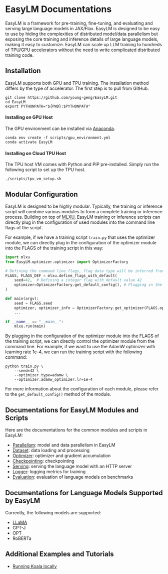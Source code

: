 # EasyLM Documentations
EasyLM is a framework for pre-training, fine-tuning, and evaluating and serving
large language models in JAX/Flax. EasyLM is designed to be easy to use by
hiding the complexities of distributed model/data parallelism but exposing the
core training and inference details of large language models, making it easy to
customize. EasyLM can scale up LLM training to hundreds of TPU/GPU accelerators
without the need to write complicated distributed training code.

## Installation
EasyLM supports both GPU and TPU training. The installation method differs by
the type of accelerator. The first step is to pull from GitHub.

``` shell
git clone https://github.com/young-geng/EasyLM.git
cd EasyLM
export PYTHONPATH="${PWD}:$PYTHONPATH"
```

#### Installing on GPU Host
The GPU environment can be installed via [Anaconda](https://www.anaconda.com/products/distribution).

``` shell
conda env create -f scripts/gpu_environment.yml
conda activate EasyLM
```

#### Installing on Cloud TPU Host
The TPU host VM comes with Python and PIP pre-installed. Simply run the following
script to set up the TPU host.

``` shell
./scripts/tpu_vm_setup.sh
```


## Modular Configuration
EasyLM is designed to be highly modular. Typically, the training or inference
script will combine various modules to form a complete training or
inference process. Building on top of [MLXU](https://github.com/young-geng/mlxu),
EasyLM training or inference scripts can directly plug in the configuration of
used modules into the command line flags of the script.

For example, if we have a training script `train.py` that uses the optimizer module,
we can directly plug in the configuration of the optimizer module into the FLAGS
of the training script in this way:

``` python
import mlxu
from EasyLM.optimizer.optimizer import OptimizerFactory

# Defining the command line flags, flag data type will be inferred from the default value
FLAGS, FLAGS_DEF = mlxu.define_flags_with_default(
    seed=42,  # Defining a integer flag with default value 42
    optimizer=OptimizerFactory.get_default_config(), # Plugging in the default configuration of the optimizer module
)

def main(argv):
    seed = FLAGS.seed
    optimizer, optimizer_info = OptimizerFactory.get_optimizer(FLAGS.optimizer)
    ...

if __name__ == "__main__":
    mlxu.run(main)

```


By plugging in the configuration of the optimizer module into the FLAGS of the
training script, we can directly control the optimizer module from the command
line. For example, if we want to use the AdamW optimizer with learning rate 1e-4,
we can run the training script with the following command:

``` shell
python train.py \
    --seed=42 \
    --optimizer.type=adamw \
    --optimizer.adamw_optimizer.lr=1e-4
```

For more information about the configuration of each module, please refer to the
`get_default_config()` method of the module.


## Documentations for EasyLM Modules and Scripts
Here are the documentations for the common modules and scripts in EasyLM:
* [Parallelism](parallelism.md): model and data parallelism in EasyLM
* [Dataset](dataset.md): data loading and processing
* [Optimizer](optimizer.md): optimizer and gradient accumulation
* [Checkpointing](checkpointing.md): checkpointing
* [Serving](serving.md): serving the language model with an HTTP server
* [Logger](logger.md): logging metrics for training
* [Evaluation](evaluation.md): evaluation of language models on benchmarks



## Documentations for Language Models Supported by EasyLM
Currently, the following models are supported:
* [LLaMA](llama.md)
* GPT-J
* OPT
* RoBERTa


## Additional Examples and Tutorials
* [Running Koala locally](koala.md)